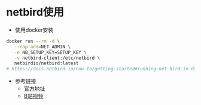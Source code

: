 # netbird使用

- 使用docker安装

```bash
docker run --rm -d \
   --cap-add=NET_ADMIN \
   -e NB_SETUP_KEY=SETUP_KEY \
   -v netbird-client:/etc/netbird \
   netbirdio/netbird:latest
# https://docs.netbird.io/how-to/getting-started#running-net-bird-in-docker
```

- 参考链接
  - [官方地址](https://app.netbird.io)
  - [B站视频](https://www.bilibili.com/video/BV1hm4y1G7P4/?buvid=XX830E687E1A6043634FE5BA62D04AE61B60C&is_story_h5=false&mid=KVrRvQIgah%2BvjvHS%2FHBsSQ%3D%3D&p=1&plat_id=106&share_from=ugc&share_medium=android&share_plat=android&share_session_id=05eed0e5-fa80-4055-b974-b0626f52d8a0&share_source=WEIXIN&share_tag=s_i&spmid=main.space-contribution.0.0&timestamp=1700946217&unique_k=I33DBjq&up_id=1323796788)
